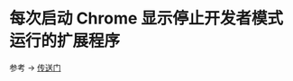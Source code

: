 # 每次启动 Chrome 显示停止开发者模式运行的扩展程序

参考 -> [传送门](https://www.cnblogs.com/liuxianan/p/disable-chrome-extension-warning.html)
<comment/>
